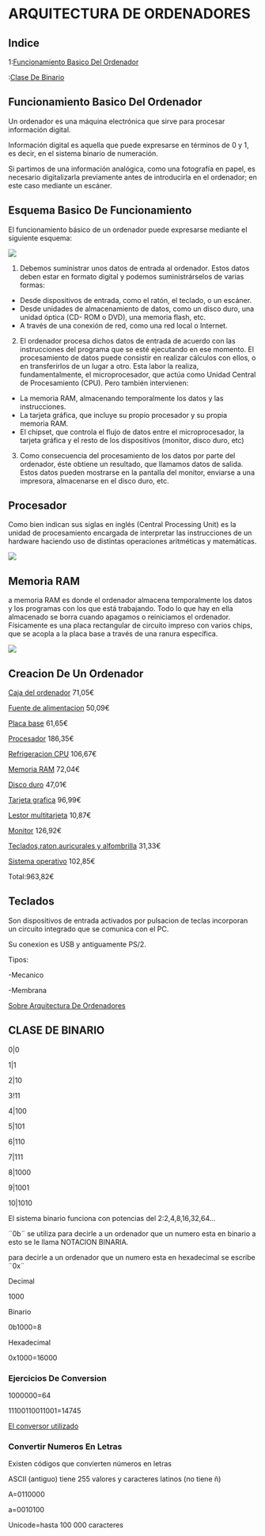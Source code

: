 # ARQUITECTURA DE ORDENADORES

## Indice

1:[Funcionamiento Basico Del Ordenador](#Funcionamiento_Basico_Del_Ordenador)

:[Clase De Binario](#clase-de-binario)


## Funcionamiento Basico Del Ordenador

Un ordenador es una máquina electrónica que sirve para procesar información digital. 


Información digital es aquella que puede expresarse en términos de 0 y 1, es decir, en 
el sistema binario de numeración.


Si partimos de una información analógica, como una fotografía en papel, es necesario 
digitalizarla previamente antes de introducirla en el ordenador; en este caso mediante 
un escáner. 

## Esquema Basico De Funcionamiento 

El funcionamiento básico de un ordenador puede expresarse mediante el siguiente esquema:

![](https://github.com/miguelamgel1107/1er-trimestre-/blob/main/Captura%20de%20pantalla%20de%202021-09-22%2013-33-13.png)

1. Debemos  suministrar  unos  datos  de  entrada  al  ordenador.  Estos  datos  deben  estar  en 
formato digital y podemos suministrárselos de varias formas:  
* Desde dispositivos de entrada, como el ratón, el teclado, o un escáner.  
* Desde unidades de almacenamiento de datos, como un disco duro, una unidad óptica (CD-
ROM o DVD), una memoria flash, etc.  
* A través de una conexión de red, como una red local o Internet.  
2. El ordenador procesa dichos datos de entrada de acuerdo con las instrucciones del programa 
que  se  esté  ejecutando  en  ese  momento.    El  procesamiento  de  datos  puede  consistir  en 
realizar  cálculos  con  ellos,  o  en  transferirlos  de  un  lugar  a  otro.  Esta  labor  la  realiza, 
fundamentalmente, el microprocesador, que actúa como Unidad Central de Procesamiento 
(CPU). Pero también intervienen:  
* La memoria RAM, almacenando temporalmente los datos y las instrucciones.  
* La tarjeta gráfica, que incluye su propio procesador y su propia memoria RAM.  
* El chipset, que controla el flujo de datos entre el microprocesador, la tarjeta gráfica y el resto 
de los dispositivos (monitor, disco duro, etc) 
3. Como consecuencia del procesamiento de los datos por parte del ordenador, éste obtiene un 
resultado,  que  llamamos  datos  de  salida.  Estos  datos  pueden  mostrarse  en  la  pantalla  del 
monitor, enviarse a una impresora, almacenarse en el disco duro, etc. 

## Procesador

Como bien indican sus siglas en inglés (Central Processing Unit) es la unidad de procesamiento encargada de interpretar las instrucciones de un hardware haciendo uso de distintas operaciones aritméticas y matemáticas.

![](https://d500.epimg.net/cincodias/imagenes/2016/05/09/lifestyle/1462781416_561321_1462781744_noticia_normal.jpg)


## Memoria RAM

a  memoria  RAM  es  donde  el  ordenador  almacena  temporalmente  los  datos  y  los  programas 
con  los  que  está  trabajando.  Todo  lo  que  hay  en  ella  almacenado  se  borra  cuando  apagamos  o 
reiniciamos el ordenador. Físicamente es una placa rectangular de circuito impreso con varios chips, 
que se acopla a la placa base a través de una ranura específica.

![](https://github.com/miguelamgel1107/1er-trimestre-/blob/main/Captura%20de%20pantalla%20de%202021-09-22%2013-38-27.png)

## Creacion De Un Ordenador 

[Caja del ordenador](https://www.pcbox.com/productos/nox330/caja-nox-hummer-quantum-negro) 71,05€

[Fuente de alimentacion](https://www.pcbox.com/productos/nox341/fuente-alimentacion-600-w-nox-hummer-alpha-12) 50,09€

[Placa base](https://www.pcbox.com/productos/ask5207/placa-intel-asus-prime-h310m-k-r20-intel-h310)  61,65€

[Procesador](https://www.pcbox.com/productos/int1034/procesador-intel-core-i5-9600kf-37-lga-1151-s) 186,35€

[Refrigeracion CPU](https://www.pcbox.com/productos/art172/kit-refrigerador-liquido-arctic-intelamd-free) 106,67€

[Memoria RAM](https://www.pcbox.com/productos/crc278/memoria-16-gb-1-x-16-ddr4-2400-mhz-crucial-ct) 72,04€

[Disco duro](https://www.pcbox.com/productos/kgn2225/disco-duro-ssd-480-gb-25-kingston-a400-500-mb) 47,01€

[Tarjeta grafica](https://www.pcbox.com/productos/ask4755/tarjeta-grafica-2-gb-asus-nvidia-geforce-gt-1) 96,99€

[Lestor multitarjeta](https://www.pcbox.com/productos/too24/lector-multitarjeta-interno-negro-tooq-202b-l) 10,87€

[Monitor](https://www.pcbox.com/productos/lg1825/monitor-215-lg-22mk400h-b-led-1920x1080-fress) 126,92€

[Teclados,raton,auricurales y alfombrilla](https://www.pcbox.com/productos/coo465/pack-teclado-raton-auriculares-alfombrilla-co) 31,33€

[Sistema operativo](https://www.pcbox.com/productos/mic1309/windows-10-home-3264-bits-dsp-licenciadvd) 102,85€

Total:963,82€


## Teclados 

Son dispositivos de entrada activados por pulsacion de teclas incorporan un circuito integrado que se comunica con el PC.

Su conexion es USB y antiguamente PS/2.

Tipos:

-Mecanico

-Membrana

[Sobre Arquitectura De Ordenadores](https://grandecovian.es/FGC/files/D.%20Tecnolog%C3%ADa/TIC%20I/Arquitectura/Arquitectura%20de%20ordenadores.pdf)


## CLASE DE BINARIO

0|0

1|1

2|10

3!11

4|100

5|101

6|110

7|111

8|1000

9|1001

10|1010

El sistema binario funciona con potencias del 2:2,4,8,16,32,64...

¨0b¨ se utiliza para decirle a un ordenador que un numero esta en binario a esto se le llama NOTACION BINARIA.

para decirle a un ordenador que un numero esta en hexadecimal se escribe ¨0x¨

Decimal

1000

Binario

0b1000=8

Hexadecimal

0x1000=16000

### Ejercicios De Conversion

1000000=64

11100110011001=14745

[El conversor utilizado](https://es.convertbinary.com/binario-a-decimal/)

### Convertir Numeros En Letras

Existen códigos que convierten números en letras 

ASCII (antiguo) tiene 255 valores y caracteres latinos (no tiene ñ)

A=0110000

a=0010100

Unicode=hasta 100 000 caracteres 

